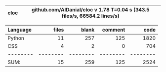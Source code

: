 cloc|github.com/AlDanial/cloc v 1.78  T=0.04 s (343.5 files/s, 66584.2 lines/s)
--- | ---

Language|files|blank|comment|code
:-------|-------:|-------:|-------:|-------:
Python|11|257|125|1820
CSS|4|2|0|704
--------|--------|--------|--------|--------
SUM:|15|259|125|2524
